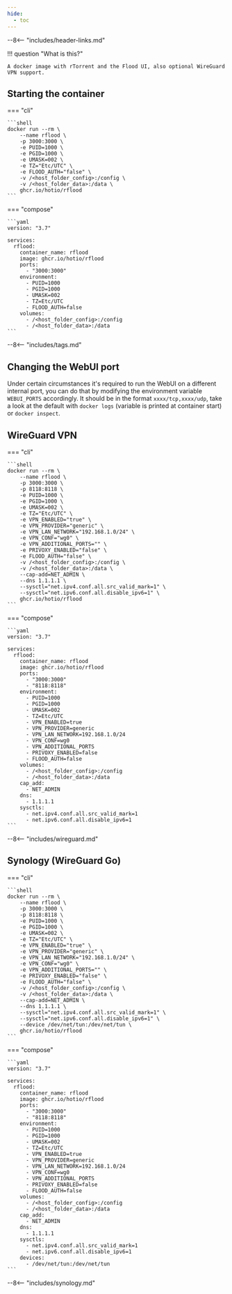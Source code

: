 ```yaml
---
hide:
  - toc
---
```


--8<-- "includes/header-links.md"

!!! question "What is this?"

    A docker image with rTorrent and the Flood UI, also optional WireGuard VPN support.

## Starting the container

=== "cli"

    ```shell
    docker run --rm \
        --name rflood \
        -p 3000:3000 \
        -e PUID=1000 \
        -e PGID=1000 \
        -e UMASK=002 \
        -e TZ="Etc/UTC" \
        -e FLOOD_AUTH="false" \
        -v /<host_folder_config>:/config \
        -v /<host_folder_data>:/data \
        ghcr.io/hotio/rflood
    ```

=== "compose"

    ```yaml
    version: "3.7"

    services:
      rflood:
        container_name: rflood
        image: ghcr.io/hotio/rflood
        ports:
          - "3000:3000"
        environment:
          - PUID=1000
          - PGID=1000
          - UMASK=002
          - TZ=Etc/UTC
          - FLOOD_AUTH=false
        volumes:
          - /<host_folder_config>:/config
          - /<host_folder_data>:/data
    ```

--8<-- "includes/tags.md"

## Changing the WebUI port

Under certain circumstances it's required to run the WebUI on a different internal port, you can do that by modifying the environment variable `WEBUI_PORTS` accordingly. It should be in the format `xxxx/tcp,xxxx/udp`, take a look at the default with `docker logs` (variable is printed at container start) or `docker inspect`.

## WireGuard VPN

=== "cli"

    ```shell
    docker run --rm \
        --name rflood \
        -p 3000:3000 \
        -p 8118:8118 \
        -e PUID=1000 \
        -e PGID=1000 \
        -e UMASK=002 \
        -e TZ="Etc/UTC" \
        -e VPN_ENABLED="true" \
        -e VPN_PROVIDER="generic" \
        -e VPN_LAN_NETWORK="192.168.1.0/24" \
        -e VPN_CONF="wg0" \
        -e VPN_ADDITIONAL_PORTS="" \
        -e PRIVOXY_ENABLED="false" \
        -e FLOOD_AUTH="false" \
        -v /<host_folder_config>:/config \
        -v /<host_folder_data>:/data \
        --cap-add=NET_ADMIN \
        --dns 1.1.1.1 \
        --sysctl="net.ipv4.conf.all.src_valid_mark=1" \
        --sysctl="net.ipv6.conf.all.disable_ipv6=1" \
        ghcr.io/hotio/rflood
    ```

=== "compose"

    ```yaml
    version: "3.7"

    services:
      rflood:
        container_name: rflood
        image: ghcr.io/hotio/rflood
        ports:
          - "3000:3000"
          - "8118:8118"
        environment:
          - PUID=1000
          - PGID=1000
          - UMASK=002
          - TZ=Etc/UTC
          - VPN_ENABLED=true
          - VPN_PROVIDER=generic
          - VPN_LAN_NETWORK=192.168.1.0/24
          - VPN_CONF=wg0
          - VPN_ADDITIONAL_PORTS
          - PRIVOXY_ENABLED=false
          - FLOOD_AUTH=false
        volumes:
          - /<host_folder_config>:/config
          - /<host_folder_data>:/data
        cap_add:
          - NET_ADMIN
        dns:
          - 1.1.1.1
        sysctls:
          - net.ipv4.conf.all.src_valid_mark=1
          - net.ipv6.conf.all.disable_ipv6=1
    ```

--8<-- "includes/wireguard.md"

## Synology (WireGuard Go)

=== "cli"

    ```shell
    docker run --rm \
        --name rflood \
        -p 3000:3000 \
        -p 8118:8118 \
        -e PUID=1000 \
        -e PGID=1000 \
        -e UMASK=002 \
        -e TZ="Etc/UTC" \
        -e VPN_ENABLED="true" \
        -e VPN_PROVIDER="generic" \
        -e VPN_LAN_NETWORK="192.168.1.0/24" \
        -e VPN_CONF="wg0" \
        -e VPN_ADDITIONAL_PORTS="" \
        -e PRIVOXY_ENABLED="false" \
        -e FLOOD_AUTH="false" \
        -v /<host_folder_config>:/config \
        -v /<host_folder_data>:/data \
        --cap-add=NET_ADMIN \
        --dns 1.1.1.1 \
        --sysctl="net.ipv4.conf.all.src_valid_mark=1" \
        --sysctl="net.ipv6.conf.all.disable_ipv6=1" \
        --device /dev/net/tun:/dev/net/tun \
        ghcr.io/hotio/rflood
    ```

=== "compose"

    ```yaml
    version: "3.7"

    services:
      rflood:
        container_name: rflood
        image: ghcr.io/hotio/rflood
        ports:
          - "3000:3000"
          - "8118:8118"
        environment:
          - PUID=1000
          - PGID=1000
          - UMASK=002
          - TZ=Etc/UTC
          - VPN_ENABLED=true
          - VPN_PROVIDER=generic
          - VPN_LAN_NETWORK=192.168.1.0/24
          - VPN_CONF=wg0
          - VPN_ADDITIONAL_PORTS
          - PRIVOXY_ENABLED=false
          - FLOOD_AUTH=false
        volumes:
          - /<host_folder_config>:/config
          - /<host_folder_data>:/data
        cap_add:
          - NET_ADMIN
        dns:
          - 1.1.1.1
        sysctls:
          - net.ipv4.conf.all.src_valid_mark=1
          - net.ipv6.conf.all.disable_ipv6=1
        devices:
          - /dev/net/tun:/dev/net/tun
    ```

--8<-- "includes/synology.md"
